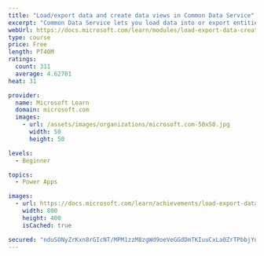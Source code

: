 ```yaml
---
title: "Load/export data and create data views in Common Data Service"
excerpt: "Common Data Service lets you load data into or export entities from other entities by using Microsoft Excel. You can also create views to quickly review data that is stored within an entity."
webUrl: https://docs.microsoft.com/learn/modules/load-export-data-create-data-views/
type: course
price: Free
length: PT40M
ratings:
  count: 311
  average: 4.62701
heat: 31

provider:
  name: Microsoft Learn
  domain: microsoft.com
  images:
    - url: /assets/images/organizations/microsoft.com-50x50.jpg
      width: 50
      height: 50

levels:
  - Beginner

topics:
  - Power Apps

images:
  - url: https://docs.microsoft.com/learn/achievements/load-export-data-create-data-views-social.png
    width: 800
    height: 400
    isCached: true

secured: "nduSONyZrKxn8rGIcNT/MPM1zzM8zgWd9oeVeGGdDmTKIuuCxLa0ZrTPbbjYqwMgCx2+wFFJ12yPGgcpnc1NqmirLPQD83owMqA6oMrC+0/ArZozloAz9FZVvs1fkTatm/ljUq63bD6dCqyvKPu/9SV5mYNnk0c58W4O6O8KSw+24n6x7JUZ74JGlHm0vLI7KhX9LaqUQeXI2THkuo4MTXRlOw9yQVCSNyO4mgQN6psrDuc9SUsgAZuLK+9nV3zSLXMXq+GsQ2CdYqUunuLLbIFJ1bmnwogAJ50funfXYnOubGTCIFiTc5wLPM4e+vXVkO1KW8tsGcHDHZndnGTRy2NrfrDhRDyQcvQG2UbTolaC7vuFDRF2vooJIloD4YX70fE0YqWpxpailxF2dKSDWLM6CVS8SKJbaGkaaa2YROI=;NmjSCkCkGrHAfAIu2gk9+Q=="
---
```


